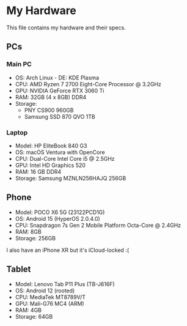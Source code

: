 # My Hardware

This file contains my hardware and their specs.

## PCs

### Main PC

- OS: Arch Linux - DE: KDE Plasma
- CPU: AMD Ryzen 7 2700 Eight-Core Processor @ 3.2GHz
- GPU: NVIDIA GeForce RTX 3060 Ti
- RAM: 32GB (4 x 8GB) DDR4
- Storage:
  - PNY CS900 960GB
  - Samsung SSD 870 QVO 1TB

### Laptop

- Model: HP EliteBook 840 G3
- OS: macOS Ventura with OpenCore
- CPU: Dual-Core Intel Core i5 @ 2.5GHz
- GPU: Intel HD Graphics 520
- RAM: 16 GB DDR4
- Storage: Samsung MZNLN256HAJQ 256GB

## Phone

- Model: POCO X6 5G (23122PCD1G)
- OS: Android 15 (HyperOS 2.0.4.0)
- CPU: Snapdragon 7s Gen 2 Mobile Platform Octa-Core @ 2.4GHz
- RAM: 8GB
- Storage: 256GB

I also have an iPhone XR but it's iCloud-locked :(

## Tablet

- Model: Lenovo Tab P11 Plus (TB-J616F)
- OS: Android 12 (rooted)
- CPU: MediaTek MT8789V/T
- GPU: Mali-G76 MC4 (ARM)
- RAM: 4GB
- Storage: 64GB
